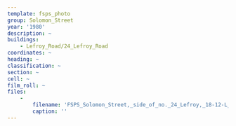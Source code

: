 ```yaml
---
template: fsps_photo
group: Solomon_Street
year: '1980'
description: ~
buildings:
    - Lefroy_Road/24_Lefroy_Road
coordinates: ~
heading: ~
classification: ~
section: ~
cell: ~
film_roll: ~
files:
    -
        filename: 'FSPS_Solomon_Street,_side_of_no._24_Lefroy,_18-12-L_1980.png'
        caption: ''
---
```

